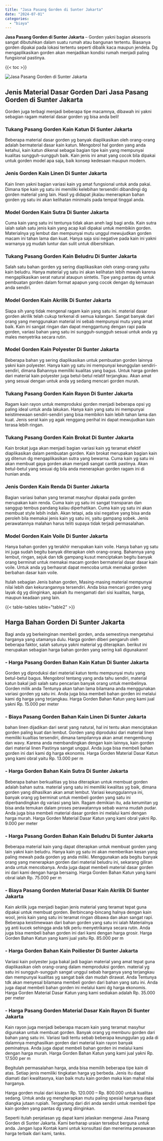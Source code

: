 ```yaml
---
title: "Jasa Pasang Gorden di Sunter Jakarta"
date: "2024-07-01"
categories: 
  - "biaya"
---
```


**Jasa Pasang Gorden di Sunter Jakarta** – Gorden yakni bagian aksesoris sangat dibutuhkan dalam suatu rumah atau bangunan tertentu. Biasanya gorden dipakai pada lokasi tertentu seperti dibalik kaca maupun jendela. Dg mengaplikasikan gorden akan menjadikan kondisi rumah menjadi paling fungsional pastinya.

{{< toc >}}

![Jasa Pasang Gorden di Sunter Jakarta](/images/pasang-gorden-murah28.png)

## Jenis Material Dasar Gorden Dari Jasa Pasang Gorden di Sunter Jakarta

Gorden juga terbagi menjadi beberapa tipe macamnya, dibawah ini yakni sebagian ragam material dasar gorden yg bisa anda beli!

### Tukang Pasang Gorden Kain Katun Di Sunter Jakarta

Beberapa material dasar gorden yg banyak diaplikasikan oleh orang-orang adalah bermaterial dasar kain katun. Mengobrol hal gorden yang anda ketahui, kain katun dikenal sebagai bagian tipe kain yang mempunyai kualitas sungguh-sungguh baik. Kain jenis ini amat yang cocok bila dipakai untuk gorden model apa saja, baik konsep kedesaan maupun modern.

### Jenis Gorden Kain Linen Di Sunter Jakarta

Kain linen yakni bagian variasi kain yg amat fungsional untuk anda pakai. Dimana tipe kain yg satu ini memiliki kelebihan tersendiri dibandingi dg gorden material yang lain. Hasil yg didapat jikalau menerapkan bahan gorden yg satu ini akan kelihatan minimalis pada tempat tinggal anda.

### Model Gorden Kain Sutra Di Sunter Jakarta

Cuma kain yang satu ini tentunya tidak akan aneh lagi bagi anda. Kain sutra ialah salah satu jenis kain yang acap kali dipakai untuk membikin gorden. Materialnya yg lembut dan mempunyai mutu unggul mewujudkan gorden macam ini tahan lama dan kuat. Hanya saja sisi negative pada kain ini yakni warnanya yg mudah luntur dan sulit untuk dibersihkan.

### Tukang Pasang Gorden Kain Beludru Di Sunter Jakarta

Salah satu bahan gorden yg sering diaplikasikan oleh orang-orang yaitu kain beludru. Hanya material yg satu ini akan kelihatan lebih mewah karena mengaplikasikan serat natural ataupun sintetis. Tipe yang pantas dg untuk pembuatan gorden dalam format apapun yang cocok dengan dg kemauan anda sendiri.

### Model Gorden Kain Akrilik Di Sunter Jakarta

Siapa sih yang tidak mengenal ragam kain yang satu ini. material dasar gorden akrilik telah cukup terkenal di semua kalangan. Sangat banyak dari orang yang menggunakan material ini sebab mempunyai mutu yang amat baik. Kain ini sangat ringan dan dapat menggantung dengan rapi pada gorden, variasi bahan yang satu ini sungguh-sungguh sesuai untuk anda yg males menyetrika secara rutin.

### Model Gorden Kain Polyester Di Sunter Jakarta

Beberapa bahan yg sering diaplikasikan untuk pembuatan gorden lainnya yakni kain polyester. Hanya kain yg satu ini mempunyai keunggulan sendiri-sendiri, dimana Bahannya memiliki kualitas yang bagus. Untuk harga gorden dari material kain polyester juga betul-betul relatif terjangkau. Akan amat yang sesuai dengan untuk anda yg sedang mencari gorden murah.

### Tukang Pasang Gorden Kain Rayon Di Sunter Jakarta

Ragam kain rayon untuk memproduksi gorden menjadi beberapa opsi yg paling ideal untuk anda lakukan. Hanya kain yang satu ini mempunyai keistimewaan sendiri-sendiri yang bisa membikin kain lebih tahan lama dan kuat. Jenis serat kain yg agak renggang perihal ini dapat mewujudkan kain terasa lebih ringan.

### Tukang Pasang Gorden Kain Brokat Di Sunter Jakarta

Kain brokat juga akan menjadi bagian variasi kain yg teramat efektif diaplikasikan dalam pembuatan gorden. Kain brokat merupakan bagian kain yg ditenun dg mengaplikasikan sutra yang bewarna. Cuma kain yg satu ini akan membuat gaya gorden akan menjadi sangat cantik pastinya. Akan betul-betul yang sesuai dg bila anda menerapkan gorden ragam ini di hunian anda.

### Jenis Gorden Kain Renda Di Sunter Jakarta

Bagian variasi bahan yang teramat masyhur dipakai pada gorden merupakan kain renda. Cuma kain yg satu ini sangat transparan dan sanggup tembus pandang kalau diperhatikan. Cuma kain yg satu ini akan membuat style lebih indah. Akan tetapi, ada sisi negative yang bisa anda peroleh bila memakai jenis kain yg satu ini, yaitu gampang sobek. Jenis perawatannya malahan harus teliti supaya tidak terjadi permasalahan.

### Model Gorden Kain Voile Di Sunter Jakarta

Hanya bahan gorden yg terakhir merupakan kain voile. Hanya bahan yg satu ini juga sudah begitu banyak diterapkan oleh orang-orang. Bahannya yang lembut, ringan, sejuk dan tdk gampang kusut menciptakan begitu banyak orang berminat untuk memakai macam gorden bermaterial dasar dasar kain voile. Untuk anda yg berhasrat dapat mencoba untuk memakai gorden berbahan dasar kain voile.

Itulah sebagian Jenis bahan gorden, Masing-masing material mempunyai nilai lebih dan kekurangannya tersendiri. Anda bisa mencari gorden yang layak dg yg diinginkan, apakah itu mengamati dari sisi kualitas, harga, maupun keadaan yang lain.

{{< table-tables table="table2" >}}

## Harga Bahan Gorden Di Sunter Jakarta

Bagi anda yg berkeinginan membeli gorden, anda semestinya mengetahui harganya yang utamanya dulu. Harga gorden diberi pengaruh oleh beberapa faktor, salah satunya yakni material yg diterapkan. berikut ini merupakan sebagian harga bahan gorden yang sering kali digunakann!

### \- Harga Pasang Gorden Bahan Kain Katun Di Sunter Jakarta

Gorden yg diproduksi dari material katun tentu mempunyai mutu yang betul-betul bagus. Mengobrol tentang yang anda tahu sendiri, material katun bakal jadi salah satu pencarian banyak orang untuk membelinya. Gorden milik anda Tentunya akan tahan lama bilamana anda menggunakan variasi gorden yg satu ini. Anda juga bisa membeli bahan gorden ini melalui kami dg harga yang terjangkau. Harga Gorden Bahan Katun yang kami jual yakni Rp. 15.000 per meter

### \- Biaya Pasang Gorden Bahan Kain Linen Di Sunter Jakarta

bahan linen dijadikan dari serat yang natural, hal ini tentu akan menciptakan gorden paling kuat dan lembut. Gorden yang diproduksi dari material linen memiliki kualtias tersendiri, dimana tampilannya akan amat mengembung dan wavy. Karena anda membandingkan dengan kain lainnya, kain gorden dari material linen Pastinya sangat unggul. Anda juga bisa membeli bahan gorden ini dari kami dg harga ekonomis. Harga Gorden Material Dasar Katun yang kami obral yaitu Rp. 13.000 per m

### \- Harga Gorden Bahan Kain Sutra Di Sunter Jakarta

Beberapa bahan berkualtias yg bisa diterapkan untuk membuat gorden adalah bahan sutra. material yang satu ini memiliki kwalitas yg baik, dimana gorden yang dihasilkan akan amat lembut. Variasi keunggulannya ini, banyak orang yg berminat untuk membeli gorden yang satu ini diperbandingkan dg variasi yang lain. Ragam demikian itu, ada kerumitan yg bisa anda temukan dalam proses perawatannya sebab warna mudah pudar. Anda juga bisa membeli material dasar gorden ini melalui kami dengan harga murah. Harga Gorden Material Dasar Katun yang kami obral yakni Rp. 9.000 per meter

### \- Harga Pasang Gorden Bahan Kain Beludru Di Sunter Jakarta

Beberapa material kain yang dapat diterapkan untuk membuat gorden yang lain yakni kain beludru. Hanya kain yg satu ini akan memberikan kesan yang paling mewah pada gorden yg anda miliki. Menggunakan ada begitu banyak orang yang menerapkan gorden dari material beludru ini, sekarang giliran anda untuk mencobanya. Anda juga dapat membeli material dasar gorden ini dari kami dengan harga bersaing. Harga Gorden Bahan Katun yang kami obral ialah Rp. 75.000 per m

### \- Biaya Pasang Gorden Material Dasar Kain Akrilik Di Sunter Jakarta

Kain akrilik juga menjadi bagian jenis material yang teramat tepat guna dipakai untuk membuat gorden. Berbincang-bincang halnya dengan kain wool, jenis kain yang satu ini teramat ringan dibawa dan akan sangat rapi. Beberapa keistimewaan dari bahan gorden yang satu ini ialah Materialnya yg anti kucek sehingga anda tdk perlu menyetrikanya secara rutin. Anda juga bisa membeli bahan gorden ini dari kami dengan harga grosir. Harga Gorden Bahan Katun yang kami jual yaitu Rp. 85.000 per m

### \- Harga Gorden Bahan Kain Poiliester Di Sunter Jakarta

Variasi kain polyester juga bakal jadi bagian material yang amat tepat guna diaplikasikan oleh orang-orang dalam memproduksi gorden. material yg satu ini sungguh-sungguh sangat unggul sebab harganya yang terjangkau dan mempunyai kualitas yg sangat baik dan mudah dirawat. Anda Tentunya tdk akan menyesal bilamana membeli gorden dari bahan yang satu ini. Anda juga dapat membeli bahan gorden ini melalui kami dg harga ekonomis. Harga Gorden Material Dasar Katun yang kami sediakan adalah Rp. 35.000 per meter

### \- Harga Pasang Gorden Material Dasar Kain Rayon Di Sunter Jakarta

Kain rayon juga menjadi beberapa macam kain yang teramat masyhur digunakan untuk membuat gorden. Banyak orang yg memburu gorden dari bahan yang satu ini. Variasi tadi tentu sebab beberapa keunggulan yg ada di dalamnya menghasilkan gorden dari material kain rayon banyak peminatnya. Anda juga dapat membeli bahan gorden ini melalui kami dengan harga murah. Harga Gorden Bahan Katun yang kami jual yakni Rp. 17.500 per m

Begitulah permasalahan harga, anda bisa memilih beberapa tipe kain di atas. Setiap jenis memiliki tingkatan harga yg berbeda. Jenis itu dapat diamati dari kwalitasnya, kian baik mutu kain gorden maka kian mahal nilai harganya.

Harga gorden mulai dari kisaran Rp. 120.000 – Rp. 800.000 untuk kualitas sedang. Untuk anda yg mengharapkan mutu paling spesial harganya dapat diangka jutaan rupiah. Tergantung dari diri anda sendiri untuk membeli tipe kain gorden yang pantas dg yang diinginkan.

Seperti itulah penjelasan yg dapat kami jelaskan mengenai Jasa Pasang Gorden di Sunter Jakarta. Kami berharap uraian tersebut berguna untuk anda. Jangan lupa Kontak kami untuk konsultasi dan menerima penawaran harga terbaik dari kami, tanks.
